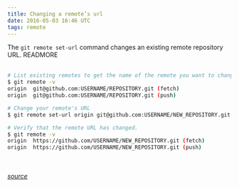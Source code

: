 ```yaml
---
title: Changing a remote’s url
date: 2016-05-03 16:46 UTC
tags: remote
---
```


The `git remote set-url` command changes an existing remote repository URL.
READMORE
<br /><br />

```bash
# List existing remotes to get the name of the remote you want to change
$ git remote -v
origin  git@github.com:USERNAME/REPOSITORY.git (fetch)
origin  git@github.com:USERNAME/REPOSITORY.git (push)

# Change your remote's URL
$ git remote set-url origin git@github.com:USERNAME/NEW_REPOSITORY.git

# Verify that the remote URL has changed.
$ git remote -v
origin  https://github.com/USERNAME/NEW_REPOSITORY.git (fetch)
origin  https://github.com/USERNAME/NEW_REPOSITORY.git (push)
```

<br /><br />
_[source](https://help.github.com/articles/changing-a-remote-s-url/)_

